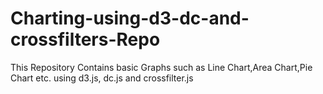 # Charting-using-d3-dc-and-crossfilters-Repo
This Repository Contains basic Graphs such as Line Chart,Area Chart,Pie Chart etc. using d3.js, dc.js and crossfilter.js
